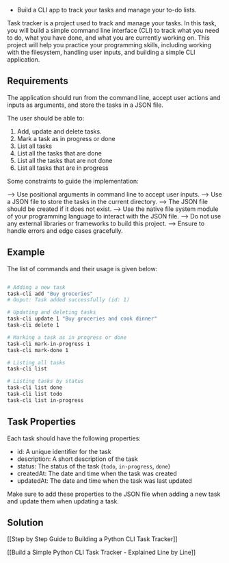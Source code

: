 - Build a CLI app to track your tasks and manage your to-do lists.

Task tracker is a project used to track and manage your tasks. In this task, you will build a simple command line interface (CLI) to track what you need to do, what you have done, and what you are currently working on. This project will help you practice your programming skills, including working with the filesystem, handling user inputs, and building a simple CLI application.

## Requirements

The application should run from the command line, accept user actions and inputs as arguments, and store the tasks in a JSON file.

The user should be able to:
1. Add, update and delete tasks.
2. Mark a task as in progress or done
3. List all tasks
4. List all the tasks that are done
5. List all the tasks that are not done
6. List all tasks that are in progress

Some constraints to guide the implementation:

--> Use positional arguments in command line to accept user inputs.
--> Use a JSON file to store the tasks in the current directory.
--> The JSON file should be created if it does not exist.
--> Use the native file system module of your programming language to interact with the JSON file.
--> Do not use any external libraries or frameworks to build this project.
--> Ensure to handle errors and edge cases gracefully.

## Example

The list of commands and their usage is given below:


```bash

# Adding a new task
task-cli add "Buy groceries"
# Ouput: Task added successfully (id: 1)

# Updating and deleting tasks
task-cli update 1 "Buy groceries and cook dinner"
task-cli delete 1

# Marking a task as in progress or done
task-cli mark-in-progress 1
task-cli mark-done 1

# Listing all tasks
task-cli list

# Listing tasks by status
task-cli list done
task-cli list todo
task-cli list in-progress

```


## Task Properties

Each task should have the following properties:
- id: A unique identifier for the task
- description: A short description of the task
- status: The status of the task (`todo`, `in-progress`, `done`)
- createdAt: The date and time when the task was created
- updatedAt: The date and time when the task was last updated

Make sure to add these properties to the JSON file when adding a new task and update them when updating a task.

## Solution

[[Step by Step Guide to Building a Python CLI Task Tracker]]

[[Build a Simple Python CLI Task Tracker - Explained Line by Line]]
